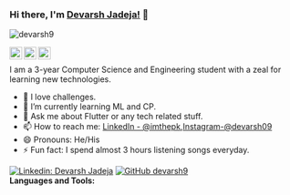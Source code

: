 ### Hi there, I'm [Devarsh Jadeja!](https://github.com/devarsh9) 👋

<p align="left"> <img src="https://komarev.com/ghpvc/?username=devarsh9&label=Views&color=blue&style=plastic" alt="devarsh9" /> </p>

<a href="https://www.linkedin.com/in/devarsh-jadeja-177b281a4/">
  <img align="left" alt="Devarsh's Linkdein" width="22px" src="https://cdn.jsdelivr.net/npm/simple-icons@v3/icons/linkedin.svg" />
</a>
<a href="https://github.com/devarsh9">
  <img align="left" alt="Devarsh's Github" width="22px" src="https://cdn.jsdelivr.net/npm/simple-icons@v3/icons/github.svg" />
</a>
<a href="https://instagram.com/devarsh09/">
  <img align="left" alt="Devarsh's Instagram" width="22px" src="https://cdn.jsdelivr.net/npm/simple-icons@v3/icons/instagram.svg" />
</a>

<br>

I am a 3-year Computer Science and Engineering student with a zeal for learning new technologies.

- 🔭 I love challenges.
- 🌱 I’m currently learning ML and CP.
- 💬 Ask me about Flutter or any tech related stuff.
- 📫 How to reach me: [LinkedIn - @imthepk](https://www.linkedin.com/in/devarsh-jadeja-177b281a4),[Instagram-@devarsh09]("https://instagram.com/devarsh09/)
- 😄 Pronouns: He/His
- ⚡ Fun fact:  I spend almost 3 hours listening songs everyday.

[![Linkedin: Devarsh Jadeja](https://img.shields.io/badge/-imthepk-blue?style=flat-square&logo=Linkedin&logoColor=white&link=https://www.linkedin.com/in/devarsh-jadeja-177b281a4/)](https://www.linkedin.com/in/devarsh-jadeja-177b281a4/)
[![GitHub devarsh9](https://img.shields.io/github/followers/devarsh9?label=follow&style=social)](https://github.com/devarsh9) 
<br>
**Languages and Tools:**  

